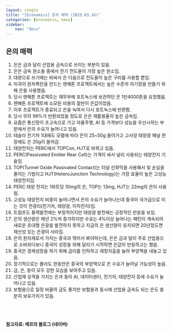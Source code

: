 ```yaml
---
layout: single
title: "[Economics] 은의 매력 (2025.03.16)"
categories: [economics, news]
sidebar:
    nav: "docs"
---
```


## 은의 매력
1. 은은 금과 달리 산업용 금속으로 쓰이는 부분이 있음.
1. 은은 금속 원소들 중에서 전기 전도율이 가장 높은 원소임.
1. 대량으로 쓰기에는 비싸서 은 다음으로 전도율이 높은 구리를 사용할 뿐임.
1. 미국이 원자폭탄을 만드는 맨해튼 프로젝트에서는 높은 수준의 자기장을 만들기 위해 은을 사용했음.
1. 당시 맨해튼 프로젝트는 재무부에 포트녹스에 보관하던 은 1만4000톤을 요청했음.
1. 맨해튼 프로젝트에 소모된 비용의 절반이 은값이었음.
1. 이후 프로젝트가 종료되고 은을 녹여서 다시 포트녹스에 반환함.
1. 당시 무려 99%가 반환되었을 정도로 은은 재활용율이 높은 금속임.
1. 요즘은 통신망이 초고속으로 가고 자율주행, AI 등 가격보다 성능을 우선시하는 부분에서 은의 수요가 늘어나고 있음.
1. 테슬라 전기차 1대에도 모델에 따라 은이 25~50g 들어가고 고사양 태양광 패널 한장에도 은 20g이 들어감.
1. 태양전지는 PERC에서 TOPCon, HJT로 바뀌고 있음.
1. PERC(Passivated Emiiter Rear Cell)는 가격이 싸서 널리 사용되는 태양전지 기술임.
1. TOP(Tunnel Oxide Passivated Contact)는 터널 산화막을 사용해서 빛 손실을 줄이는 기법이고 HJT(HeteroJunction Technology)는 가장 효율이 높은 고성능 태양전지임.
1. PERC 태양 전지는 1와트당 10mg의 은, TOP는 13mg, HJT는 22mg의 은이 사용됨.
1. 고성능 태양전지 비중이 늘어나면서 은의 수요가 늘어나는데 중국이 국가급으로 미는 것이 전광리(전기차, 태양광, 이차전지)임.
1. 트럼프도 풍력발전에는 부정적이지만 태양광 발전에는 긍정적인 반응을 보임.
1. 은의 생산량은 매년 2%씩 증가하지만 수요는 4%이상 늘어나는 패턴이 계속되어 새로운 초대형 은광을 발견하지 못하고 지금의 은 생산량이 유지되면 20년정도면 채산성 있는 은광이 사라짐.
1. 은의 원자재로서 가치는 중국과 엮어서 봐야하는데, 은은 금과 달리 주로 산업용으로 소비되다보니 중국이 성장을 위해 달리기 시작하면 은값이 반응하고는 했음.
1. 중국은 경제성장을 하기 위해 금리를 인하하고 재정지출을 늘려 부양책을 내놓고 있음.
1. 장기적으로는 몰라도 한동안은 중국의 부양책으로 은 수요가 늘어날 가능성이 높음.
1. 금, 은, 동이 모두 강한 모습을 보여주고 있음.
1. 산업재 성격을 가지는 은과 동이 AI, 데이터센터, 전기차, 태양전지 등에 수요가 늘어나고 있음.
1. 보험용으로 일정 비율의 금도 좋지만 보험용과 동시에 산업용 금속도 되는 은도 충분히 보유가치가 있음.





<br/>
<br/>

#### 참고자료: 메르의 블로그 (네이버) 